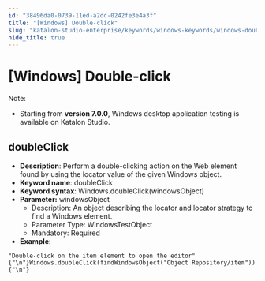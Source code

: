 ```yaml
---
id: "38496da0-0739-11ed-a2dc-0242fe3e4a3f"
title: "[Windows] Double-click"
slug: "katalon-studio-enterprise/keywords/windows-keywords/windows-double-click"
hide_title: true
---
```


# <a id="id_0" class="anchor_top_offset"/><a id="ariaid-title1" class="anchor_top_offset"/>[Windows] Double-click

              
<div xmlns="http://www.w3.org/1999/xhtml" className="note note note_note" id="id_0__id"><span className="note__title">Note:</span> 
  <ul className="ul"><li className="li"><p className="p">Starting from <strong className="ph b">version 7.0.0</strong>, Windows desktop
        application testing is available on Katalon Studio.</p></li></ul>
</div>
      

## <a id="id_0__id_1" class="anchor_top_offset"/>doubleClick

              
<ul xmlns="http://www.w3.org/1999/xhtml" className="ul"><li className="li">     <strong className="ph b">Description</strong>: Perform a double-clicking action     on the Web element found by using the locator value of the given     Windows object.</li><li className="li">     <strong className="ph b">Keyword name</strong>: doubleClick</li><li className="li">     <strong className="ph b">Keyword syntax</strong>:     Windows.doubleClick(windowsObject)</li><li className="li">     <strong className="ph b">Parameter:</strong> windowsObject      <ul className="ul"><li className="li">Description: An object describing the locator and locator         strategy to find a Windows element.</li><li className="li">Parameter Type: WindowsTestObject</li><li className="li">Mandatory: Required</li></ul>   </li><li className="li">     <strong className="ph b">Example</strong>:</li></ul> 
              
<pre xmlns="http://www.w3.org/1999/xhtml" className="pre codeblock"><code>"Double-click on the item element to open the editor"{"\n"}Windows.doubleClick(findWindowsObject("Object Repository/item")){"\n"}</code></pre> 
            
